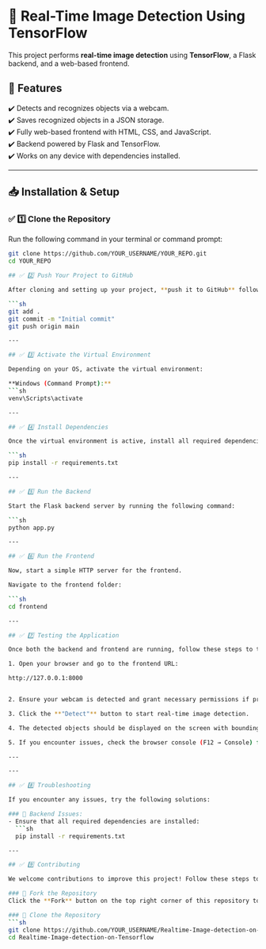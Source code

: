 # 📌 Real-Time Image Detection Using TensorFlow  

This project performs **real-time image detection** using **TensorFlow**, a Flask backend, and a web-based frontend.  

## 🚀 Features  
✔️ Detects and recognizes objects via a webcam.  
✔️ Saves recognized objects in a JSON storage.  
✔️ Fully web-based frontend with HTML, CSS, and JavaScript.  
✔️ Backend powered by Flask and TensorFlow.  
✔️ Works on any device with dependencies installed.  

---

## **📥 Installation & Setup**  

### ✅ 1️⃣ Clone the Repository  
Run the following command in your terminal or command prompt:  

```sh
git clone https://github.com/YOUR_USERNAME/YOUR_REPO.git
cd YOUR_REPO

## ✅ 2️⃣ Push Your Project to GitHub  

After cloning and setting up your project, **push it to GitHub** following these steps:

```sh
git add .
git commit -m "Initial commit"
git push origin main

---

## ✅ 3️⃣ Activate the Virtual Environment  

Depending on your OS, activate the virtual environment:  

**Windows (Command Prompt):**  
```sh
venv\Scripts\activate

---

## ✅ 4️⃣ Install Dependencies  

Once the virtual environment is active, install all required dependencies:  

```sh
pip install -r requirements.txt

---

## ✅ 5️⃣ Run the Backend  

Start the Flask backend server by running the following command:

```sh
python app.py

---

## ✅ 6️⃣ Run the Frontend  

Now, start a simple HTTP server for the frontend.

Navigate to the frontend folder:

```sh
cd frontend

---

## ✅ 7️⃣ Testing the Application  

Once both the backend and frontend are running, follow these steps to test the application:

1. Open your browser and go to the frontend URL:

http://127.0.0.1:8000


2. Ensure your webcam is detected and grant necessary permissions if prompted.

3. Click the **"Detect"** button to start real-time image detection.

4. The detected objects should be displayed on the screen with bounding boxes.

5. If you encounter issues, check the browser console (F12 → Console) for errors.

---

---

## ✅ 8️⃣ Troubleshooting  

If you encounter any issues, try the following solutions:

### 🔹 Backend Issues:
- Ensure that all required dependencies are installed:
  ```sh
  pip install -r requirements.txt

---

## ✅ 9️⃣ Contributing  

We welcome contributions to improve this project! Follow these steps to contribute:  

### 🔹 Fork the Repository  
Click the **Fork** button on the top right corner of this repository to create a copy under your GitHub account.  

### 🔹 Clone the Repository  
```sh
git clone https://github.com/YOUR_USERNAME/Realtime-Image-detection-on-Tensorflow.git
cd Realtime-Image-detection-on-Tensorflow
